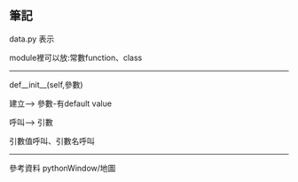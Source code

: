 ## 筆記

data.py 表示

module裡可以放:常數function、class

---

def__init__(self,參數)

建立--> 參數-有default value

呼叫--> 引數

引數值呼叫、引數名呼叫

---

參考資料
pythonWindow/地圖
